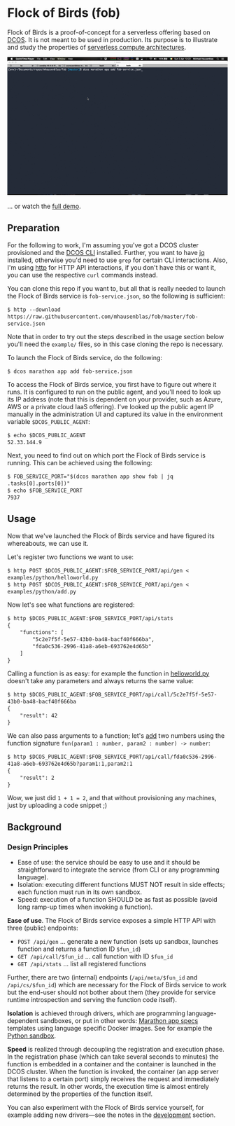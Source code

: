 # Flock of Birds (fob)

Flock of Birds is a proof-of-concept for a serverless offering based on [DCOS](https://docs.mesosphere.com/).
It is not meant to be used in production. Its purpose is to illustrate and study the properties of
[serverless compute architectures](http://flock-of-birds.info/).

![Demo](img/fob-poc-demo.gif)

… or watch the [full demo](https://vimeo.com/161388812).

## Preparation

For the following to work, I'm assuming you've got a DCOS cluster provisioned and the [DCOS CLI](https://docs.mesosphere.com/administration/cli/) installed. Further, you want to have [jq](https://stedolan.github.io/jq/) installed, otherwise you'd need to use `grep` for certain CLI interactions.
Also, I'm using [http](http://httpie.org) for HTTP API interactions, if you don't have this or want it, you can use the respective `curl` commands instead.

You can clone this repo if you want to, but all that is really needed to launch the Flock of Birds service is `fob-service.json`, so the following is sufficient: 

    $ http --download https://raw.githubusercontent.com/mhausenblas/fob/master/fob-service.json

Note that in order to try out the steps described in the usage section below you'll need the `example/` files, so in this case cloning the repo is necessary.

To launch the Flock of Birds service, do the following:

    $ dcos marathon app add fob-service.json

To access the Flock of Birds service, you first have to figure out where it runs. It is configured to run on the public agent, and you'll need to look up its IP address (note that this is dependent on your provider, such as Azure, AWS or a private cloud IaaS offering). I've looked up the public agent IP manually in the administration UI and captured its value in the environment variable `$DCOS_PUBLIC_AGENT`:

    $ echo $DCOS_PUBLIC_AGENT
    52.33.144.9

Next, you need to find out on which port the Flock of Birds service is running. This can be achieved using the following:

    $ FOB_SERVICE_PORT="$(dcos marathon app show fob | jq .tasks[0].ports[0])"
    $ echo $FOB_SERVICE_PORT
    7937

## Usage

Now that we've launched the Flock of Birds service and have figured its whereabouts, we can use it.

Let's register two functions we want to use:

    $ http POST $DCOS_PUBLIC_AGENT:$FOB_SERVICE_PORT/api/gen < examples/python/helloworld.py
    $ http POST $DCOS_PUBLIC_AGENT:$FOB_SERVICE_PORT/api/gen < examples/python/add.py

Now let's see what functions are registered:

    $ http $DCOS_PUBLIC_AGENT:$FOB_SERVICE_PORT/api/stats
    {
        "functions": [
            "5c2e7f5f-5e57-43b0-ba48-bacf40f666ba",
            "fda0c536-2996-41a8-a6eb-693762e4d65b"
        ]
    }

Calling a function is as easy: for example the function in [helloworld.py](examples/python/helloworld.py) doesn't take any parameters and always returns the same value:

    $ http $DCOS_PUBLIC_AGENT:$FOB_SERVICE_PORT/api/call/5c2e7f5f-5e57-43b0-ba48-bacf40f666ba
    {
        "result": 42
    }

We can also pass arguments to a function; let's [add](examples/python/add.py) two numbers using the function signature `fun(param1 : number, param2 : number) -> number`:

    $ http $DCOS_PUBLIC_AGENT:$FOB_SERVICE_PORT/api/call/fda0c536-2996-41a8-a6eb-693762e4d65b?param1:1,param2:1
    {
        "result": 2
    }

Wow, we just did `1 + 1 = 2`, and that without provisioning any machines, just by uploading a code snippet ;)

## Background

### Design Principles

- Ease of use: the service should be easy to use and it should be straightforward to integrate the service (from CLI or any programming language).
- Isolation: executing different functions MUST NOT result in side effects; each function must run in its own sandbox.
- Speed: execution of a function SHOULD be as fast as possible (avoid long ramp-up times when invoking a function).

**Ease of use**. The Flock of Birds service exposes a simple HTTP API with three (public) endpoints:

- `POST /api/gen`  ...  generate a new function (sets up sandbox, launches function and returns a function ID `$fun_id`)
- `GET /api/call/$fun_id` ... call function with ID `$fun_id`
- `GET /api/stats` ... list all registered functions

Further, there are two (internal) endpoints (`/api/meta/$fun_id` and `/api/cs/$fun_id`) which are necessary for the Flock of Birds service 
to work but the end-user should not bother about them (they provide for service runtime introspection and serving the function code itself).

**Isolation** is achieved through drivers, which are programming language-dependent sandboxes, or put in other words: [Marathon app specs](https://mesosphere.github.io/marathon/docs/) templates using language specific Docker images. See for example the [Python sandbox](service/templates/python_sandbox.json).

**Speed** is realized through decoupling the registration and execution phase. In the registration phase (which can take several seconds to minutes) the function is embedded in a container and the container is launched in the DCOS cluster. When the function is invoked, the container (an app server that listens to a certain port) simply receives the request and immediately returns the result. In other words, the execution time is almost entirely determined by the properties of the function itself.

You can also experiment with the Flock of Birds service yourself, for example adding new drivers—see the notes in the [development](dev.md) section.





